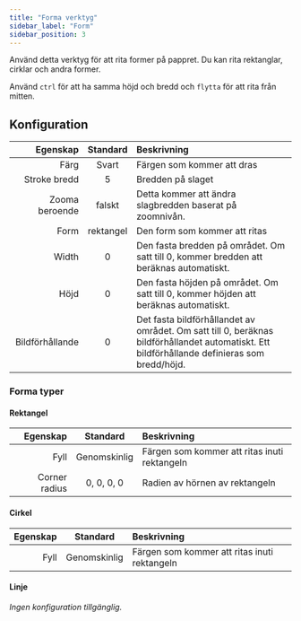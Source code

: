 ```yaml
---
title: "Forma verktyg"
sidebar_label: "Form"
sidebar_position: 3
---
```



Använd detta verktyg för att rita former på pappret. Du kan rita rektanglar, cirklar och andra former.

Använd `ctrl` för att ha samma höjd och bredd och `flytta` för att rita från mitten.

## Konfiguration

|        Egenskap | Standard  | Beskrivning                                                                                                                                  |
| ---------------:|:---------:|:-------------------------------------------------------------------------------------------------------------------------------------------- |
|            Färg |   Svart   | Färgen som kommer att dras                                                                                                                   |
|    Stroke bredd |     5     | Bredden på slaget                                                                                                                            |
|  Zooma beroende |  falskt   | Detta kommer att ändra slagbredden baserat på zoomnivån.                                                                                     |
|            Form | rektangel | Den form som kommer att ritas                                                                                                                |
|           Width |     0     | Den fasta bredden på området. Om satt till 0, kommer bredden att beräknas automatiskt.                                                       |
|            Höjd |     0     | Den fasta höjden på området. Om satt till 0, kommer höjden att beräknas automatiskt.                                                         |
| Bildförhållande |     0     | Det fasta bildförhållandet av området. Om satt till 0, beräknas bildförhållandet automatiskt. Ett bildförhållande definieras som bredd/höjd. |

### Forma typer

#### Rektangel

|      Egenskap |   Standard   | Beskrivning                                  |
| -------------:|:------------:|:-------------------------------------------- |
|          Fyll | Genomskinlig | Färgen som kommer att ritas inuti rektangeln |
| Corner radius |  0, 0, 0, 0  | Radien av hörnen av rektangeln               |

#### Cirkel

| Egenskap |   Standard   | Beskrivning                                  |
| --------:|:------------:|:-------------------------------------------- |
|     Fyll | Genomskinlig | Färgen som kommer att ritas inuti rektangeln |

#### Linje

*Ingen konfiguration tillgänglig.*
